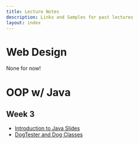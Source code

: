 ```yaml
---
title: Lecture Notes
description: Links and Samples for past lectures
layout: index
---
```


# Web Design

None for now!

# OOP w/ Java

## Week 3

+ [Introduction to Java Slides](https://docs.google.com/presentation/d/1ymF9ywDoHLvdsmpez8Lig7-_nwYzwoQoNzmPbUjwOsI/edit?usp=sharing)
+ [DogTester and Dog Classes](./samples/j1)
